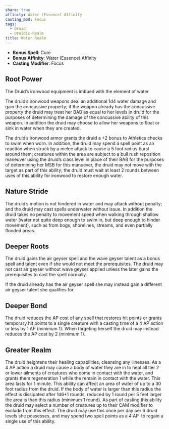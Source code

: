 ```yaml
---
share: true
affinity: Water (Essence) Affinity
casting_mod: Focus
tags:
  - Druid
  - Druidic-Realm
title: Water Realm
---
```

- **Bonus Spell**: Cure
- **Bonus Affinity**: Water (Essence) Affinity
- **Casting Modifier**: Focus
## Root Power
The Druid’s ironwood equipment is imbued with the element of water.

The druid’s ironwood weapons deal an additional 1d4 water damage and gain the concussive property; if the weapon already has the concussive property the druid may treat her BAB as equal to her levels in druid for the purposes of determining the damage of the concussive ability of this weapon. In addition the druid may choose to allow her weapons to float or sink in water when they are created.

The druid’s ironwood armor grants the druid a +2 bonus to Athletics checks to swim when worn. In addition, the druid may spend a spell point as an reaction when struck by a melee attack to cause a 5 foot radius burst around them; creatures within the area are subject to a bull rush reposition maneuver using the druid’s class level in place of their BAB for the purposes of determining her MSB for this manuever, the druid may not move with the target as part of this ability; the druid must wait at least 2 rounds between uses of this ability for ironwood to restore enough water.
## Nature Stride
The druid’s motion is not hindered in water and may attack without penalty; and the druid may cast spells underwater without issue. In addition the druid takes no penalty to movement speed when walking through shallow water (water not quite deep enough to swim in, but deep enough to hinder movement), such as from bogs, shorelines, streams, and even partially flooded areas.
## Deeper Roots
The druid gains the air geyser spell and the wave geyser talent as a bonus spell and talent even if she would not meet the prerequisites. The druid may not cast air geyser without wave geyser applied unless the later gains the prerequisites to cast the spell normally.

If the druid already has the air geyser spell she may instead gain a different air geyser talent she qualifies for.
## Deeper Bond
The druid reduces the AP cost of any spell that restores hit points or grants temporary hit points to a single creature with a casting time of a 4 AP action or less by 1 AP (minimum 1). When targeting herself the druid may instead reduces the AP cost by 2 (minimum 1).
## Greater Realm
The druid heightens their healing capabilities, cleansing any illnesses. As a 4 AP action a druid may cause a body of water they are in to heal all tier 2 or lower ailments of creatures who come in contact with the water, and grants them regeneration 1 while the remain in contact with the water. This area lasts for 1 minute. This ability can affect an area of water of up to a 30 foot radius from the druid. If the body of water is larger than this radius the effect is dissipated after 1d6+1 rounds, reduced by 1 round per 5 feet larger the area is than this radius (minimum 1 round). As part of casting this ability the druid may select a number of creatures up to their CAM modifier to exclude from this effect. The druid may use this once per day per 6 druid levels she possesses, and may spend two spell points as a 4 AP  to regain a single use of this ability.